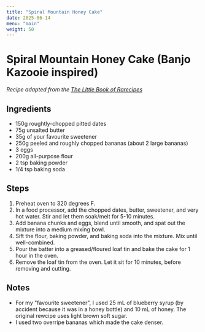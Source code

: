 ```yaml
---
title: "Spiral Mountain Honey Cake"
date: 2025-06-14
menu: "main"
weight: 50
---
```


# Spiral Mountain Honey Cake (Banjo Kazooie inspired)

*Recipe adapted from the [The Little Book of Rarecipes](https://archive.org/details/rarecipe)*

## Ingredients
* 150g roughtly-chopped pitted dates
* 75g unsalted butter
* 35g of your favourite sweetener
* 250g peeled and roughly chopped bananas (about 2 large bananas)
* 3 eggs
* 200g all-purpose flour
* 2 tsp baking powder
* 1/4 tsp baking soda

## Steps
1. Preheat oven to 320 degrees F.
2. In a food processor, add the chopped dates, butter, sweetener, and very hot water. Stir and let them soak/melt for 5-10 minutes.
3. Add banana chunks and eggs, blend until smooth, and spat out the mixture into a medium mixing bowl.
4. Sift the flour, baking powder, and baking soda into the mixture. Mix until well-combined.
4. Pour the batter into a greased/floured loaf tin and bake the cake for 1 hour in the oven.
6. Remove the loaf tin from the oven. Let it sit for 10 minutes, before removing and cutting.

## Notes
* For my "favourite sweetener", I used 25 mL of blueberry syrup (by accident because it was in a honey bottle) and 10 mL of honey. The original rewcipe uses light brown soft sugar.
* I used two overripe bananas which made the cake denser.